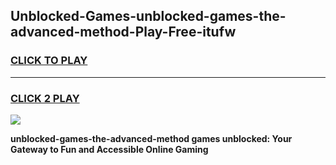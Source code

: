 
## Unblocked-Games-unblocked-games-the-advanced-method-Play-Free-itufw
<h3>
<a href="https://premium76.site?title=unblocked-games-the-advanced-method&ref=23A">CLICK TO PLAY</a></h3>
<hr>

<h3>
<a href="https://premium76.site?title=unblocked-games-the-advanced-method&ref=23A">CLICK 2 PLAY</a>
  
</h3>

<a href="https://premium76.site?title=unblocked-games-the-advanced-method&ref=23A"><img src="https://clearcache.store/games.png"></a>


**unblocked-games-the-advanced-method games unblocked: Your Gateway to Fun and Accessible Online Gaming**
